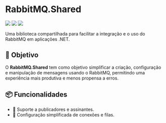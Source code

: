# RabbitMQ.Shared

![](https://img.shields.io/badge/autor-Alex%20Junior-brightgreen)
![](https://img.shields.io/github/languages/count/silvaAlex/RabbitMQ.Shared)
![](https://img.shields.io/github/last-commit/silvaAlex/RabbitMQ.Shared)

Uma biblioteca compartilhada para facilitar a integração e o uso do RabbitMQ em aplicações .NET.

## 🎯 Objetivo

O **RabbitMQ.Shared** tem como objetivo simplificar a criação, configuração e manipulação de mensagens usando o RabbitMQ, permitindo uma experiência mais produtiva e menos propensa a erros.

## 📦 Funcionalidades

- 📘 Suporte a publicadores e assinantes.
- 🔧 Configuração simplificada de conexões e filas.
